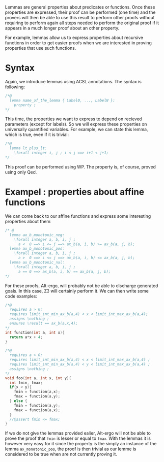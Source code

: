 Lemmas are general properties about predicates or functions. Once these
properties are expressed, their proof can be performed (one time) and the
provers will then be able to use this result to perform other proofs without
requiring to perform again all steps needed to perform the original proof if
it appears in a much longer proof about an other property.

For example, lemmas allow us to express properties about recursive functions
in order to get easier proofs when we are interested in proving properties
that use such functions.

# Syntax

Again, we introduce lemmas using ACSL annotations. The syntax is following:

```c
/*@
  lemma name_of_the_lemma { Label0, ..., LabelN }:
    property ;
*/
```

This time, the properties we want to express to depend on recieved parameters
(except for labels). So we will express these properties on universally
quantified variables. For example, we can state this lemma, which is true,
even if it is trivial:


```c
/*@
  lemma lt_plus_lt:
    \forall integer i, j ; i < j ==> i+1 < j+1;
*/
```

This proof can be performed using WP. The property is, of course, proved
using only Qed.

# Exampel : properties about affine functions

We can come back to our affine functions and express some interesting
properties about them:

```c
/* @
  lemma ax_b_monotonic_neg:
    \forall integer a, b, i, j ;
      a <  0 ==> i <= j ==> ax_b(a, i, b) >= ax_b(a, j, b);
  lemma ax_b_monotonic_pos:
    \forall integer a, b, i, j ;
      a >  0 ==> i <= j ==> ax_b(a, i, b) <= ax_b(a, j, b);
  lemma ax_b_monotonic_nul:
    \forall integer a, b, i, j ;
      a == 0 ==> ax_b(a, i, b) == ax_b(a, j, b);
*/
```

For these proofs, Alt-ergo, will probably not be able to discharge generated
goals. In this case, Z3 will certainly perform it. We can then write some
code examples:

```c
/*@
  requires a > 0;
  requires limit_int_min_ax_b(a,4) < x < limit_int_max_ax_b(a,4);
  assigns \nothing ;
  ensures \result == ax_b(a,x,4);
*/
int function(int a, int x){
  return a*x + 4;
}

/*@ 
  requires a > 0;
  requires limit_int_min_ax_b(a,4) < x < limit_int_max_ax_b(a,4) ;
  requires limit_int_min_ax_b(a,4) < y < limit_int_max_ax_b(a,4) ;
  assigns \nothing ;
*/
void foo(int a, int x, int y){
  int fmin, fmax;
  if(x < y){
    fmin = function(a,x);
    fmax = function(a,y);
  } else {
    fmin = function(a,y);
    fmax = function(a,x);
  }
  //@assert fmin <= fmax;
}
```

If we do not give the lemmas provided ealier, Alt-ergo will not be able to prove
the proof that `fmin` is lesser or equal to `fmax`. With the lemmas it is however
very easy for it since the property is the simply an instance of the lemma
`ax_monotonic_pos`, the proof is then trivial as our lemme is considered to be
true when are not currently proving it.